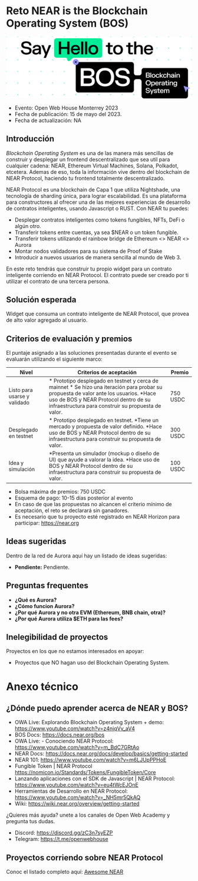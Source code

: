 # Reto NEAR is the Blockchain Operating System (BOS)

![image](img/near-bos.png)

* Evento: Open Web House Monterrey 2023
* Fecha de publicación: 15 de mayo del 2023.
* Fecha de actualización: NA
  

## Introducción

_Blockchain Operating System_ es una de las manera más sencillas de construir y desplegar un frontend descentralizado que sea util para cualquier cadena: NEAR, Ethereum Virtual Machines, Solana, Polkadot, etcetera. Ademas de eso, toda la información vive dentro del blockchain de NEAR Protocol, haciendo tu frontend totalmente descentralizado.

NEAR Protocol es una blockchain de Capa 1 que utiliza Nightshade, una tecnología de sharding única, para lograr escalabilidad. Es una plataforma para constructores al ofrecer una de las mejores experiencias de desarrollo de contratos inteligentes, usando Javascript o RUST. Con NEAR tu puedes:

- Desplegar contratos inteligentes como tokens fungibles, NFTs, DeFi o algún otro.
- Transferir tokens entre cuentas, ya sea $NEAR o un token fungible.
- Transferir tokens utilizando el rainbow bridge de Ethereum <> NEAR <> Aurora
- Montar nodos validadores para su sistema de Proof of Stake
- Introducir a nuevos usuarios de manera sencilla al mundo de Web 3.

En este reto tendrás que construir tu propio widget para un contrato inteligente corriendo en NEAR Protocol. El contrato puede ser creado por ti utilizar el contrato de una tercera persona.

## Solución esperada

Widget que consuma un contrato inteligente de NEAR Protocol, que provea de alto valor agregado al usuario.


## Criterios de evaluación y premios

El puntaje asignado a las soluciones presentadas durante el evento se evaluarán utilizando el siguiente marco:

| Nivel                        | Criterios de aceptación                                                                                                                                                                                        | Premio    |
|------------------------------|----------------------------------------------------------------------------------------------------------------------------------------------------------------------------------------------------------------|-----------|
| Listo para usarse y validado | * Prototipo desplegado en testnet y cerca de mainnet * Se hizo una iteración para probar su propuesta de valor ante los usuarios. *Hace uso de BOS y NEAR Protocol dentro de su infraestructura para construir su propuesta de valor.   | 750 USDC |
| Desplegado en testnet        | * Prototipo desplegado en testnet. *Tiene un mercado y propuesta de valor definido. *Hace uso de BOS y NEAR Protocol dentro de su infraestructura para construir su propuesta de valor.                                              | 300 USDC  |
| Idea y simulación            | *Presenta un simulador (mockup o diseño de UI) que ayude a valorar la idea. *Hace uso de BOS y NEAR Protocol dentro de su infraestructura para construir su propuesta de valor.                                                     | 100 USDC  |

- Bolsa máxima de premios: 750 USDC
- Esquema de pago: 10-15 días posterior al evento
- En caso de que las propuestas no alcancen el criterio mínimo de aceptación, el reto se declarará sin ganadores.
- Es necesario que tu proyecto esté registrado en NEAR Horizon para participar: https://near.org

## Ideas sugeridas

Dentro de la red de Aurora aquí hay un listado de ideas sugeridas:

- **Pendiente:** Pendiente.



## Preguntas frequentes

* **¿Qué es Aurora?** 
* **¿Cómo funcion Aurora?**
* **¿Por qué Aurora y no otra EVM (Ethereum, BNB chain, otra)?**
* **¿Por qué Aurora utiliza $ETH para las fees?**
  

## Inelegibilidad de proyectos
Proyectos en los que no estamos interesados en apoyar:

- Proyectos que NO hagan uso del Blockchain Operating System.

# Anexo técnico 
## ¿Dónde puedo aprender acerca de NEAR y BOS?


* OWA Live: Explorando Blockchain Operating System + demo: https://www.youtube.com/watch?v=z4njqVv_aV4
* BOS Docs: https://docs.near.org/bos
* OWA Live: - Conociendo NEAR Protocol: https://www.youtube.com/watch?v=m_BdC7GRtAo
* NEAR Docs: https://docs.near.org/docs/develop/basics/getting-started
* NEAR 101: https://www.youtube.com/watch?v=m6LJUpPPHoE
* Fungible Token | NEAR Protocol https://nomicon.io/Standards/Tokens/FungibleToken/Core
* Lanzando aplicaciones con el SDK de Javascript | NEAR Protocol: https://www.youtube.com/watch?v=eu4tWcEJOnE
* Herramientas de Desarrollo en NEAR Protocol: https://www.youtube.com/watch?v=_NH5mr5QkAQ
* Wiki: https://wiki.near.org/overview/getting-started

¿Quieres más ayuda? unete a los canales de Open Web Academy y pregunta tus dudas.
- Discord: https://discord.gg/zC3n7syEZP
- Telegram: https://t.me/openwebhouse

## Proyectos corriendo sobre NEAR Protocol

Conoc el listado completo aquí: [Awesome NEAR](https://awesomenear.com)